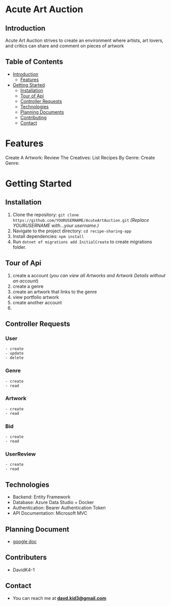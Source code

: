 # Acute Art Auction 

## Introduction

Acute Art Auction strives to create an environment where artists, art lovers, and critics can share and comment on pieces of artwork

## Table of Contents

- [Introduction](#introduction)
	- [Features](#features)
- [Getting Started](#getting-started)
	- [Installation](#installation)
	- [Tour of Api](#tour-of-api)
	- [Controller Requests](#Controller-Requests)
	- [Technologies](#technologies)
	- [Planning Documents](#planning-documents)
	- [Contributing](#contributing)
	- [Contact](#contact)

# Features

Create A Artwork: 
Review The Creatives:
List Recipes By Genre:
Create Genre:


# Getting Started

## Installation

1. Clone the repository: `git clone https://github.com/YOURUSERNAME/AcuteArtAuction.git` *(Replace YOURUSERNAME with...your username.)*
2. Navigate to the project directory: `cd recipe-sharing-app`
3. Install dependencies: `npm install`
4. Run  `dotnet ef migrations add InitialCreate` to create migrations folder.

## Tour of Api

1. create a account (*you can view all Artworks and Artwork Details without an account*)
2. create a genre
3. create an artwork that links to the genre
4. view portfolio artwork
5. create another account
6. 

## Controller Requests

### User
	- create
	- update
	- delete
### Genre
	- create
	- read
### Artwork
	- create
	- read
### Bid
	- create 
	- read
### UserReview
	- create
	- read

## Technologies

- Backend: Entity Framework
- Database: Azure Data Studio + Docker
- Authentication: Bearer Authentication Token
- API Documentation: Microsoft MVC

## Planning Document

- [google doc](https://docs.google.com/document/d/1KnI0b9ICwOwGIAlnqTNe3nRHxyrHfwQTT2KacJ1HGpQ)

## Contributers

- DavidK4-1

## Contact

- You can reach me at **davd.kid3@gmail.com**